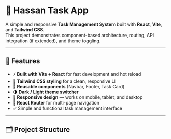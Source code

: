 # 🧭 Hassan Task App

A simple and responsive **Task Management System** built with **React**, **Vite**, and **Tailwind CSS**.  
This project demonstrates component-based architecture, routing, API integration (if extended), and theme toggling.

---

## 🚀 Features

- ⚡ **Built with Vite + React** for fast development and hot reload
- 🎨 **Tailwind CSS styling** for a clean, responsive UI
- 🧩 **Reusable components** (Navbar, Footer, Task Card)
- 🌗 **Dark / Light theme switcher**
- 📱 **Responsive design** — works on mobile, tablet, and desktop
- 🔗 **React Router** for multi-page navigation
- ✅ Simple and functional task management interface

---

## 🗂️ Project Structure

